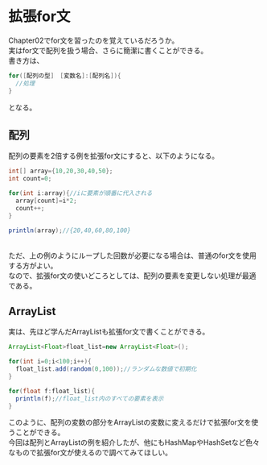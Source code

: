 # 拡張for文
Chapter02でfor文を習ったのを覚えているだろうか。
<br>実はfor文で配列を扱う場合、さらに簡潔に書くことができる。
<br>書き方は、

```java
for([配列の型]　[変数名]:[配列名]){
  //処理
}
```
となる。

## 配列

配列の要素を2倍する例を拡張for文にすると、以下のようになる。

```java
int[] array={10,20,30,40,50};
int count=0;

for(int i:array){//iに要素が順番に代入される
  array[count]=i*2;
  count++;
}

println(array);//{20,40,60,80,100}
```

<br>ただ、上の例のようにループした回数が必要になる場合は、普通のfor文を使用する方がよい。
<br>なので、拡張for文の使いどころとしては、配列の要素を変更しない処理が最適である。

## ArrayList

実は、先ほど学んだArrayListも拡張for文で書くことができる。

```java
ArrayList<Float>float_list=new ArrayList<Float>();

for(int i=0;i<100;i++){
  float_list.add(random(0,100));//ランダムな数値で初期化
}

for(float f:float_list){
  println(f);//float_list内のすべての要素を表示
}
```

このように、配列の変数の部分をArrayListの変数に変えるだけで拡張for文を使うことができる。<br>
今回は配列とArrayListの例を紹介したが、他にもHashMapやHashSetなど色々なもので拡張for文が使えるので調べてみてほしい。